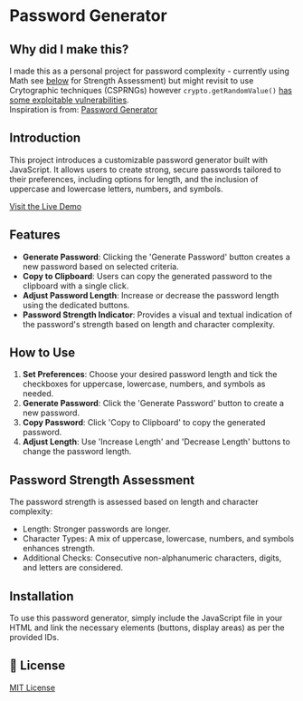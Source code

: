 # Password Generator

## Why did I make this?
I made this as a personal project for password complexity - currently using Math see [below](https://github.com/Relishablez/PassGen/blob/main/README.md#password-strength-assessment) for Strength Assessment) but might revisit to use Crytographic techniques (CSPRNGs) however `crypto.getRandomValue()` [has some exploitable vulnerabilities](https://security.snyk.io/package/npm/crypto-random-string).   
Inspiration is from: [Password Generator](https://passwordsgenerator.net/old.php)

## Introduction

This project introduces a customizable password generator built with JavaScript. It allows users to create strong, secure passwords tailored to their preferences, including options for length, and the inclusion of uppercase and lowercase letters, numbers, and symbols. 

[Visit the Live Demo](https://relishablez.github.io/PassGen/)

## Features

- **Generate Password**: Clicking the 'Generate Password' button creates a new password based on selected criteria.
- **Copy to Clipboard**: Users can copy the generated password to the clipboard with a single click.
- **Adjust Password Length**: Increase or decrease the password length using the dedicated buttons.
- **Password Strength Indicator**: Provides a visual and textual indication of the password's strength based on length and character complexity.

## How to Use

1. **Set Preferences**: Choose your desired password length and tick the checkboxes for uppercase, lowercase, numbers, and symbols as needed.
2. **Generate Password**: Click the 'Generate Password' button to create a new password.
3. **Copy Password**: Click 'Copy to Clipboard' to copy the generated password.
4. **Adjust Length**: Use 'Increase Length' and 'Decrease Length' buttons to change the password length.

## Password Strength Assessment

The password strength is assessed based on length and character complexity:

- Length: Stronger passwords are longer.
- Character Types: A mix of uppercase, lowercase, numbers, and symbols enhances strength.
- Additional Checks: Consecutive non-alphanumeric characters, digits, and letters are considered.

## Installation

To use this password generator, simply include the JavaScript file in your HTML and link the necessary elements (buttons, display areas) as per the provided IDs.

## 📜 License
[MIT License](./LICENSE)
